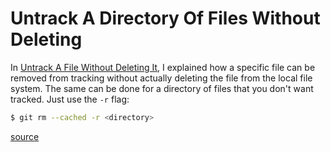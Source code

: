 # Untrack A Directory Of Files Without Deleting

In [Untrack A File Without Deleting It](untrack_a_file_without_deleting_it.md),
I explained how a specific file can be removed from tracking without
actually deleting the file from the local file system. The same can be done
for a directory of files that you don't want tracked. Just use the `-r`
flag:

```bash
$ git rm --cached -r <directory>
```

[source](http://stackoverflow.com/questions/1143796/remove-a-file-from-a-git-repository-without-deleting-it-from-the-local-filesyste)